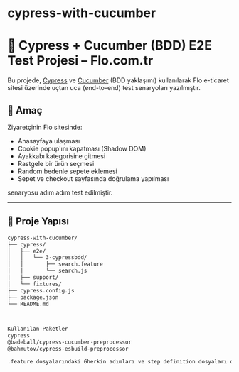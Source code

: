 # cypress-with-cucumber

# 🧪 Cypress + Cucumber (BDD) E2E Test Projesi – Flo.com.tr

Bu projede, [Cypress](https://docs.cypress.io/) ve [Cucumber](https://github.com/badeball/cypress-cucumber-preprocessor) (BDD yaklaşımı) kullanılarak Flo e-ticaret sitesi üzerinde uçtan uca (end-to-end) test senaryoları yazılmıştır.

## 🎯 Amaç

Ziyaretçinin Flo sitesinde:
- Anasayfaya ulaşması
- Cookie popup'ını kapatması (Shadow DOM)
- Ayakkabı kategorisine gitmesi
- Rastgele bir ürün seçmesi
- Random bedenle sepete eklemesi
- Sepet ve checkout sayfasında doğrulama yapılması

senaryosu adım adım test edilmiştir.

---

## 📁 Proje Yapısı

```bash
cypress-with-cucumber/
├── cypress/
│   ├── e2e/
│   │   └── 3-cypressbdd/
│   │       ├── search.feature
│   │       └── search.js
│   ├── support/
│   └── fixtures/
├── cypress.config.js
├── package.json
└── README.md



Kullanılan Paketler
cypress
@badeball/cypress-cucumber-preprocessor
@bahmutov/cypress-esbuild-preprocessor

.feature dosyalarındaki Gherkin adımları ve step definition dosyaları detaylı olarak cypress/e2e/3-cypressbdd/ klasöründe yer almaktadır.
